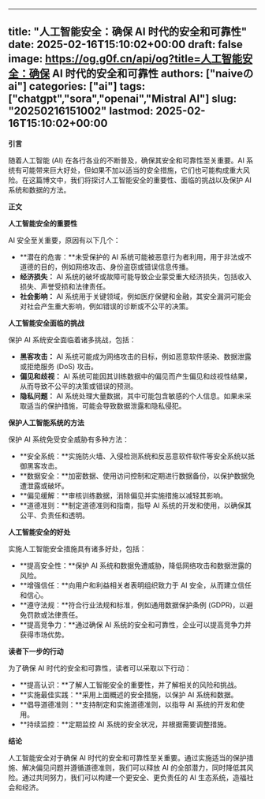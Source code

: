 
---
title: "人工智能安全：确保 AI 时代的安全和可靠性"
date: 2025-02-16T15:10:02+00:00
draft: false
image: https://og.g0f.cn/api/og?title=人工智能安全：确保 AI 时代的安全和可靠性
authors: ["naiveのai"]
categories: ["ai"]
tags: ["chatgpt","sora","openai","Mistral AI"]
slug: "20250216151002"
lastmod: 2025-02-16T15:10:02+00:00
---
**引言**

随着人工智能 (AI) 在各行各业的不断普及，确保其安全和可靠性至关重要。AI 系统有可能带来巨大好处，但如果不加以适当的安全措施，它们也可能构成重大风险。在这篇博文中，我们将探讨人工智能安全的重要性、面临的挑战以及保护 AI 系统和数据的方法。

**正文**

**人工智能安全的重要性**

AI 安全至关重要，原因有以下几个：

* **潜在的危害：**未受保护的 AI 系统可能被恶意行为者利用，用于非法或不道德的目的，例如网络攻击、身份盗窃或错误信息传播。
* **经济损失：** AI 系统的破坏或故障可能导致企业蒙受重大经济损失，包括收入损失、声誉受损和法律责任。
* **社会影响：** AI 系统用于关键领域，例如医疗保健和金融，其安全漏洞可能会对社会产生重大影响，例如错误的诊断或不公平的决策。

**人工智能安全面临的挑战**

保护 AI 系统安全面临着诸多挑战，包括：

* **黑客攻击：** AI 系统可能成为网络攻击的目标，例如恶意软件感染、数据泄露或拒绝服务 (DoS) 攻击。
* **偏见和歧视：** AI 系统可能因其训练数据中的偏见而产生偏见和歧视性结果，从而导致不公平的决策或错误的预测。
* **隐私问题：** AI 系统处理大量数据，其中可能包含敏感的个人信息。如果未采取适当的保护措施，可能会导致数据泄露和隐私侵犯。

**保护人工智能系统的方法**

保护 AI 系统免受安全威胁有多种方法：

* **安全系统：**实施防火墙、入侵检测系统和反恶意软件软件等安全系统以抵御黑客攻击。
* **数据安全：**加密数据、使用访问控制和定期进行数据备份，以保护数据免遭泄露或破坏。
* **偏见缓解：**审核训练数据，消除偏见并实施措施以减轻其影响。
* **道德准则：**制定道德准则和指南，指导 AI 系统的开发和使用，以确保其公平、负责任和透明。

**人工智能安全的好处**

实施人工智能安全措施具有诸多好处，包括：

* **提高安全性：**保护 AI 系统和数据免遭威胁，降低网络攻击和数据泄露的风险。
* **增强信任：**向用户和利益相关者表明组织致力于 AI 安全，从而建立信任和信心。
* **遵守法规：**符合行业法规和标准，例如通用数据保护条例 (GDPR)，以避免罚款或法律责任。
* **提高竞争力：**通过确保 AI 系统的安全和可靠性，企业可以提高竞争力并获得市场优势。

**读者下一步的行动**

为了确保 AI 时代的安全和可靠性，读者可以采取以下行动：

* **提高认识：**了解人工智能安全的重要性，并了解相关的风险和挑战。
* **实施最佳实践：**采用上面概述的安全措施，以保护 AI 系统和数据。
* **倡导道德准则：**支持制定和实施道德准则，以指导 AI 系统的开发和使用。
* **持续监控：**定期监控 AI 系统的安全状况，并根据需要调整措施。

**结论**

人工智能安全对于确保 AI 时代的安全和可靠性至关重要。通过实施适当的保护措施、解决偏见问题并遵循道德准则，我们可以释放 AI 的全部潜力，同时降低其风险。通过共同努力，我们可以构建一个更安全、更负责任的 AI 生态系统，造福社会和经济。